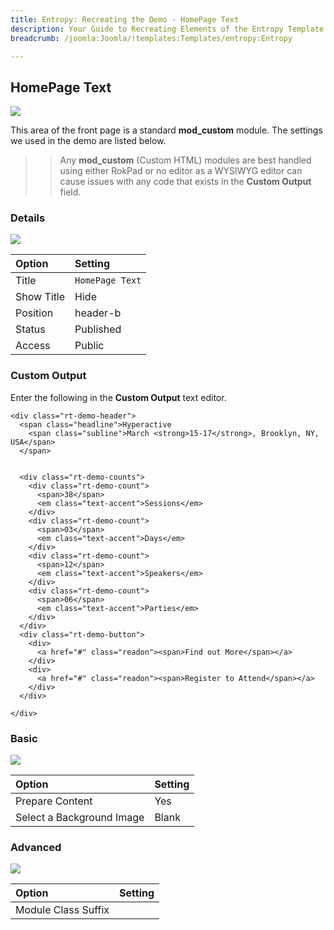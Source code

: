 ```yaml
---
title: Entropy: Recreating the Demo - HomePage Text
description: Your Guide to Recreating Elements of the Entropy Template for Joomla
breadcrumb: /joomla:Joomla/!templates:Templates/entropy:Entropy

---
```


HomePage Text
-----

![][demo]

This area of the front page is a standard **mod_custom** module. The settings we used in the demo are listed below.

>> Any **mod_custom** (Custom HTML) modules are best handled using either RokPad or no editor as a WYSIWYG editor can cause issues with any code that exists in the **Custom Output** field.

### Details

![][demo2]

| Option     | Setting              |  
| :--------- | :------------------- |  
| Title      | `HomePage Text`      |  
| Show Title | Hide                 |  
| Position   | header-b             |  
| Status     | Published            |  
| Access     | Public               |  

### Custom Output
Enter the following in the **Custom Output** text editor.

~~~
<div class="rt-demo-header">
  <span class="headline">Hyperactive
    <span class="subline">March <strong>15-17</strong>, Brooklyn, NY, USA</span>
  </span>
  
  
  <div class="rt-demo-counts">
    <div class="rt-demo-count">
      <span>38</span>
      <em class="text-accent">Sessions</em>
    </div>
    <div class="rt-demo-count">
      <span>03</span>
      <em class="text-accent">Days</em>
    </div>
    <div class="rt-demo-count">
      <span>12</span>
      <em class="text-accent">Speakers</em>
    </div>
    <div class="rt-demo-count">
      <span>06</span>
      <em class="text-accent">Parties</em>
    </div>  
  </div>
  <div class="rt-demo-button">
    <div>
      <a href="#" class="readon"><span>Find out More</span></a>
    </div>
    <div>
      <a href="#" class="readon"><span>Register to Attend</span></a>
    </div>
  </div>
  
</div>
~~~

### Basic
![][demo3]

| Option                    | Setting |  
| :------------------------ | :------ |  
| Prepare Content           | Yes     |  
| Select a Background Image | Blank   |

### Advanced
![][demo4]

| Option              | Setting |  
| :------------------ | :------ |  
| Module Class Suffix |         |  

[demo]: assets/demo_1.jpeg
[demo2]: assets/demo_1a.jpeg
[demo3]: assets/demo_1b.jpeg
[demo4]: assets/demo_1c.jpeg

